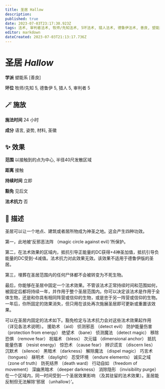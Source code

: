 ```yaml
---
title: 圣居 Hallow
description: 
published: true
date: 2023-07-03T23:17:30.923Z
tags: 法术, 审判者法术, 牧师/先知法术, 5环法术, 猎人法术, 德鲁伊法术, 善良, 塑能系
editor: markdown
dateCreated: 2023-07-03T21:13:17.736Z
---
```


# **圣居** *Hallow*

**学派** 塑能系 \[善良\] 

**环位** 牧师/先知 5, 德鲁伊 5, 猎人 5, 审判者 5

## 🪄 施放

**施法时间** 24 小时

**成分** 语言, 姿势, 材料, 圣徽

## ✨ 效果  

**范围** 以接触到的点为中心, 半径40尺发散区域

**距离** 接触  

**持续时间** 立即 

**豁免** 见后文

**法术抗力** 否

## 📖 描述

圣居可以让一个地点、建筑或者居所物成为神圣之地。这会产生四种功效。

第一，此地被‘反邪恶法阵 （magic circle against evil）’所保护。

第二，在法术效果的区域内，抵抗引导正能量的DC获得+4神圣加值，抵抗引导负能量的DC受到-4减值。法术抗力对此效果无效。该效果不适用于德鲁伊版的圣居。

第三，埋葬在圣居范围内的任何尸体都不会被转变为不死生物。

最后，你能够在圣居中固定一个法术效果。不管该法术正常持续时间和范围如何，被固定后都将持续一年，并作用于整个圣居范围内。你可以决定该法术是作用于全体生物，还是和你具有相同阵营或信仰的生物，或是忠于另一阵营或信仰的生物。一年后，你所固定的效果消失，但只用在该处再次施展圣居即可更新或重置该效果。

可以在圣居内固定的法术如下。豁免检定与法术抗力会对这些法术效果起作用 （详见各法术说明）。  援助术 （aid）  侦测邪恶 （detect evil）  防护能量伤害 （protection from energy）  绝望术 （bane）  侦测魔法 （detect magic）  移除恐惧 （remove fear）  祝福术 （bless）  次元锚 （dimensional anchor）  抵抗能量伤害 （resist energy）  惊恐术 （cause fear）  辨识谎言 （discern lies）  沉默术 （silence）  黑暗术 （darkness）  解除魔法 （dispel magic）  巧言术 （tongues）  昼明术 （daylight）  忍受环境 （endure elements）  诚实之域 （zone of truth）  防死结界 （death ward）  行动自如 （freedom of movement）  深幽黑暗术 （deeper darkness）  消除隐形 （invisibility purge） 在一个区域内，同一时间受到一个圣居效果影响 （及其驻留的法术效果）。圣居能反制但无法解除‘邪居 （unhallow）’。
    